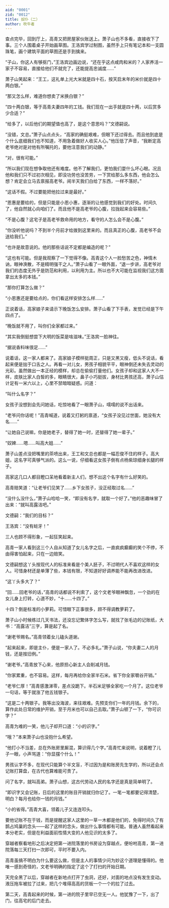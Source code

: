 ```yaml
---
aid: "0001"
zid: "0012"
title: 奴仆（二）
author: 吹牛者
---
```


查点完毕，回到厅上，高青又把房屋家伙账送上。萧子山也不多看，直接收下了事。三个人围着桌子开始画草图。王洛宾学过制图，虽然手上只有笔记本和一支圆珠笔，画个建筑平面的草图还是手到擒来。

“子山，你这人有够抠门，”王洛宾边画边说，“还在乎这点咸肉和米的？人家养活一家子不容易，直接给他们不就完了，还能提高忠诚度……”

萧子山笑起来：“王工，这礼单上光大米就是四十石，按天启末年的米价就是四十两白银。”

“那又怎么样，难道你想卖了米换白银？”

“四十两白银，等于高青夫妻四年的工钱。我们现在一出手就是四十两，以后赏多少合适？”

“给多了，以后他们的期望值也高了，是这个意思吗？”文德嗣说。

“没错，文总。”萧子山点点头，“高家的确挺艰难，但眼下还过得去。而且他到底是个什么底细我们也不知道，不用急着做好人收买人心。”他压低了声音，“我断定高老爷绝对是对他有所嘱托的，要他注意我们的动静。”

“对，很有可能。”

“所以我们现在想争取他还有难度。他不了解我们，更怕我们耍什么坏心眼。况且他和我们只不过初次相见，即没功劳也没苦劳，一下赏给那么多东西，他会怎么想？肯定会立马去禀报高老爷。闹半天我们白给了东西，一样不落好。”

“这话不假。不过要能把他拉过来是最好。”

“恩惠是要给的，但是只能是小恩小惠，逐渐的让他感觉到我们的好处。时间久了，他自然就心向咱们了。而且他不是高老爷的心腹，拉拢起来会容易些。”

“不是心腹？这宅子是高老爷救命用的地方，看守的人怎么会不是心腹。”

“你没听他说吗？不到半个月前才给拨到这里来的。而且真正的心腹，高老爷不会送给我们。”

“也许是故意说的。他的那些话说不定都是编造的呢？”

“这也有可能。但是我观察了一下觉得不像。高青这个人一脸愁苦之色，神情木讷，眼神涣散，不是精明强干之人。”萧子山看了一眼外面，“退一步讲，高老爷对我们的态度无外乎是防范和利用，以利用为主。所以也不大可能在监视我们这方面拿出太多的本钱。”

“那你打算怎么做？”

“小恩惠还是要给点的，你们看这样安排怎么样……”

正说着话，高家娘子来请示下晚饭怎么安排。萧子山看了下手表，发觉已经是下午四点了。

“晚饭就不用了，叫你们全家都过来。”

“其实我倒挺想尝下大明的饭菜是啥滋味。”王洛宾一脸神往。

“据说香料味很足……”

说着话，这一家人都来了。高家娘子模样挺周正，只是又黑又瘦，低头不说话，看起来便是拙于口舌之人。再看一对儿女，男孩子相貌平平，眼神倒还未失去灵动的光彩。虽然做出一本正经的模样，却总在偷偷打量他们。女孩子却和这家人大不一样，皮肤比家人白皙的多，眼睛很大，鼻子小巧挺拔，身材比男孩还高，萧子山估计足有一米六以上，心里不禁暗暗疑惑。问道：

“叫什么名字？”

女孩子没想到会先问她话，吃惊地看了一眼萧子山，嚅嚅的说不出话来。

“老爷问你话呢！”高青喊道，说着又打躬的禀道，“女孩子没见过世面，她没有大名……”

“让她自己说嘛，你是她老子，替得了她一时，还替得了她一辈子。”

“奴婢……嗯……叫高大姐……”

萧子山差点没把嘴里的茶喷出来，王工和文总也都是一幅忍俊不住的样子。高大姐，这名字可真够气派的。这么一说，仔细看这女孩子倒有点杨紫琼细身长腿的样子。

高家这几口人都目瞪口呆地看着新主人们，想不出这个名字有什么好笑的。

高青赔笑道：“让老爷们见笑了……乡下女孩子，没正经取过名……”

“没什么没什么，”萧子山哈哈一笑，“即没有名字，就取一个好了。”他的恶趣味冒了出来：“就叫高露洁吧。”

文德嗣：“我们的目标？”

王洛宾：“没有蛀牙！”

三人也顾不得形象，一起狂笑起来。

高青一家人看到这三个人自从知道了女儿名字之后，一直疯疯癫癫的笑个不停，不由得害怕起来，只在一边赔笑。

文德嗣想这丫头按现代人的标准来看是个美人胚子，不过明代人不喜欢这样的女人。可惜身材还是单薄了些，本钱有限，不知道好好调养能不能再改进改进。

“这丫头多大了？”

“回……回老爷的话，”高青的话都说不利索了，这个文老爷眼神飘忽，一个劲的在女儿身上打转，心道不妙，“十……十四了。”

十四？倒是标准的小萝莉。可惜眼下正事很多，顾不得调教萝莉了。

萧子山小时候练过几天书法，还没忘记繁体字怎么写，就找了张毛边的记账纸，大书：“高露洁”三字，算是起了名。

“谢老爷赐名。”高青领着女儿磕头道谢。

“起来起来，即是主仆，便是一家人了。不必多礼。”萧子山说，“你夫妻二人的月钱，还是按旧例。”

“谢老爷。”高青放下心来，他原担心新主人会削减月钱。

“你家累重，也不容易。这样，每月再给你全家半石米。省下你全家嚼谷开销。”

“老爷仁厚！”高青感激涕零，差点没跪下。半石米足够全家吃一个月了。这位老爷一句话，等于就涨了他五钱银子。

“这是二十两银子。我等出没海波，来往艰难。先预支你们一年的月钱。余下的，算作此处日常的维护开销，至于月米也可以自己去取。”萧子山顿了一下，“你可识字？”

高青为难的一笑，他儿子却开口道：“小的识字。”

“哦？”本来萧子山也没抱什么希望。

“他打小不当差，总在外账房里厮混，算识得几个字。”高青忙来说明，说着瞪了儿子一眼，小声骂道：“你显摆个什么！”

男孩认字不多，在现代只能算个半文盲，不过因为是和账房先生学的，所以还会点记账打算盘，在古代也算难能可贵了。

问了名字，就叫高弟。萧子山想，这古代劳动人民的名字还是真是简单明了。

“即识字又会记账，日后的这里的账目开销就归你记了。一笔一笔都要记得清楚，明白？每月也给你一钱的月钱。”

“小的省得。”高青大喜，领着儿子又连连叩头。

要他记账不在于钱，而是提醒这家人这里的一草一木都是他们的，免得时间久了有鹊占鸠巢的念头——起了这样的念头，做出什么事情都有可能。普通人虽然看起来本分老实，但是在利益面前性情大变的人他见识的太多了。

穿越者察看地形之后决定把第一进院落里的书房设为穿越点，便吩咐高青，第一进院落每三天打扫一次即可，平时不要入内。

高青虽搞不明白为什么要这么做，但是主人的事情少问为妙这个道理是懂得的。他唯一感到奇怪的，文老爷明确的指定了这个了打扫的开始日期。

天完全黑了以后，穿越者在新地点打开了虫洞，还好，对面的地点没有发生变动。液压拖车被拉了过来，把几个堆得高高的货板一个一个的拉了过去。

第二天，高青起来的时候，第一进的院子里早已空无一人。他犹豫了一下，出了门，往高宅的后门走去。
